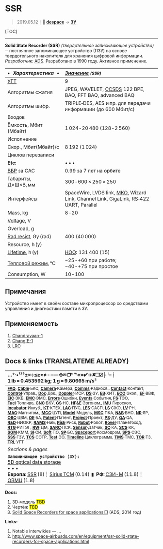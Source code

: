 # SSR
> 2019.05.12 ┊ **🚀 [despace](index.md)** → **[ЗУ](ds.md)**

[TOC]

---

**Solid State Recorder (SSR)** *(твердотельное записывающее устройство)* ─ постоянное запоминающее устройство (ПЗУ) на основе твердотельного накопителя для хранения цифровой информации.  
*Разработчик:* [ADS](zz_ads.md). Разработано в 1990 году. Активное применение.

<small>

|*•    Характеристика    •*|*[Значение](si.md) <small>(SSR)</small>*|
|:--|:--|
|[УГТ](trl.md)| 9  |
|Алгоритмы сжатия| JPEG, WAVELET, [CCSDS](ccsds.md) 122 BPE, BAQ, FFT BAQ, advanced BAQ  |
|Алгоритмы шифр.| TRIPLE‑DES, AES и пр. для передачи информации (до 600 Мбит/с)  |
|Входов|   |
|Ёмкость, Мбит (Мбайт)| 1 024 ‑ 20 480 (128 ‑ 2 560)  |
|Исполнение|   |
|Скор., Мбит(Мбайт)/с| 8 192 (1 024)  |
|Циклов перезаписи|   |
|**Etc:**|• • •|
|[ВБР](rams.md) за САС| 0.99 за 7 лет на орбите  |
|Габариты, Д×Ш×В, мм| 300 ‑ 600 × 250 × 250  |
|Интерфейсы| SpaceWire, LVDS link, [МКО](mil_std_1553b.md), Wizard Link, Channel Link, GigaLink, RS‑422 UART, Parallel  |
|Mass, kg| 8 ‑ 20  |
|[Voltage](voltage.md), V|   |
|Overload, g|   |
|[Rad.resist](ion_rad.md), Gy (rad)| 400 (40 000)  |
|Resource, h (y)|   |
|[Lifetime](lifetime.md), h (y)| [НОО](nnb.md): 131 400 (15)  |
|[Тепловой режим](tcs.md), °C| −25 ‑ +60 при работе;<br> −40 ‑ +75 при простое  |
|Consumption, W| 10 ‑ 100  |

</small>



<p style="page-break-after:always"> </p>

## Примечания
Устройство имеет в своём составе микропроцессор со средствами управления и диагностики памяти в ЗУ.



## Применяемость
   1. [Chandrayaan-1](chandrayaan_1.md)
   1. [Chang'E-1](chang_e_1.md)
   1. [LRO](lunar_reconnaissance_orbiter.md)



<p style="page-break-after:always"> </p>

## Docs & links (TRANSLATEME ALREADY)
|…°·•¹²³±×÷≤≥≈≠ ‑ −— ⎆✉ ❐“”’«»✔→✘☐☑├┕┆ 1 lb = 0.453592 kg; 1 g = 9.80665 m/s²|
|:--|
|<small>**[FAQ](faq.md)**, **[Cable](cable.md)**·БКС, **[Camera](camera.md)**·Камера, **[Comms](comms.md)**·Радиосв., **[Contact](contact.md)**·Контакт, **[Control](control.md)**·Управ., **[Doc](doc.md)**·Док., **[Doppler](doppler.md)**·ИСР, **[DS](ds.md)**·ЗУ, **[EB](eb.md)**·ХИТ, **[ECO](ecology.md)**·Экол., **[EF](ef.md)**·ВВФ, **[ElC](elc.md)**·ЭКБ, **[EMC](emc.md)**·ЭМС, **[Errors](error.md)**·Ошибки, **[Events](event.md)**·События, **[FS](fs.md)**·ТЭО, **[Fuel](fuel.md)**·Топливо, **[GNC](gnc.md)**·БКУ, **[GS](scs.md)**·НС, **[HF&E](hfe.md)**·Эргоном., **[IMU](imu.md)**·Гироскоп, **[Incubator](incubator.md)**·Инкуб., **[KT](kt.md)**·КТЕХ, **[LAG](lag.md)**·ПУC, **[LES](les.md)**·САСП, **[LS](ls.md)**·СЖО, **[LV](lv.md)**·РН, **[MAG](mag.md)**·Магнитом., **[MCC](mcc.md)**·ЦУП, **[Model](model.md)**·Модель, **[MSC](sc.md)**·ПКА, **[N&B](nnb.md)**·БНО, **[NR](nr.md)**·ЯР, **[OBC](obc.md)**·ЦВМ, **[OE](oe.md)**·БА, **[Patent](патент.md)**·Патент, **[Project](project.md)**·Проект, **[PS](ps.md)**·ДУ, **[QA](quality.md)**·QA, **[R&D](rnd.md)**·НИОКР, **[RAMS](rams.md)**·НиБ, **[Risk](risk.md)**·Риск, **[Robot](robotics.md)**·Робот, **[Rover](rover.md)**·Планетоход, **[RTG](rtg.md)**·РИТЭГ, **[RW](rw.md)**·ДМ, **[SARC](sarc.md)**·ПСК, **[Sensor](sensor.md)**·Датчик, **[SC](sc.md)**·КА, **[SCS](scs.md)**·КК, **[SGM](sgm.md)**·КММ, **[SI](si.md)**·СИ, **[Soft](soft.md)**·ПО, **[SP](sp.md)**·БС, **[Spaceport](spaceport.md)**·Космодром, **[SPS](sps.md)**·СЭС, **[SSS](sss.md)**·ГЗУ, **[TCS](tcs.md)**·СОТР, **[Test](test.md)**·ЭО, **[Timeline](timeline.md)**·Циклограмма, **[TMS](tms.md)**·ТМС, **[TOR](tor.md)**·ТЗ, **[TRL](trl.md)**·УГТ</small>|
|*Sections & pages*|
|**`Запоминающее устройство (ЗУ):`**<br> [5D optical data storage](5dods.md) <br>• • •<br> **Европа:** [SSR](ssr.md) (8) ┊ [Sirius TCM](sirius_tcm.md) (0.14)  ▮  **РФ:** [СЗИ-М](szi_m.md) (11.8) ┊ [OBMU](sait_obmu.md) (1.8) |

**Docs:**

   1. 3D‑модель <mark>TBD</mark>
   1. Чертёж <mark>TBD</mark>
   1. [Solid Space Recorders for space applications ❐](f/ds/ssr_ens_5_ssr_2014_bd.pdf) (ADS, 2014 год)

**Links:**

   1. Notable interwikies — …
   1. <http://www.space-airbusds.com/en/equipment/ssr-solid-state-recorders-for-space-applications.html>
